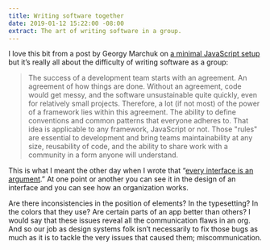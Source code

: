 ```yaml
---
title: Writing software together
date: 2019-01-12 15:22:00 -08:00
extract: The art of writing software in a group.
---
```


I love this bit from a post by Georgy Marchuk on [a minimal JavaScript setup](https://css-tricks.com/a-minimal-javascript-setup/) but it’s really all about the difficulty of writing software as a group: 

> The success of a development team starts with an agreement. An agreement of how things are done. Without an agreement, code would get messy, and the software unsustainable quite quickly, even for relatively small projects. Therefore, a lot (if not most) of the power of a framework lies within this agreement. The ability to define conventions and common patterns that everyone adheres to. That idea is applicable to any framework, JavaScript or not. Those "rules" are essential to development and bring teams maintainability at any size, reusability of code, and the ability to share work with a community in a form anyone will understand.

This is what I meant the other day when I wrote that “[every interface is an argument](https://buttondown.email/robinrendle/archive/513a2f17-6d8b-4cfb-a5d5-0ac009a65e3f).” At one point or another you can see it in the design of an interface and you can see how an organization works. 

Are there inconsistencies in the position of elements? In the typesetting? In the colors that they use? Are certain parts of an app better than others? I would say that these issues reveal all the communication flaws in an org. And so our job as design systems folk isn’t necessarily to fix those bugs as much as it is to tackle the very issues that caused them; miscommunication.